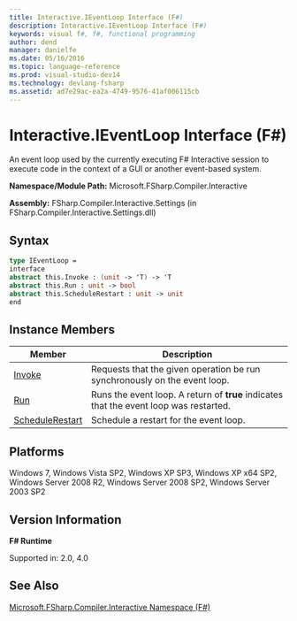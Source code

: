 ```yaml
---
title: Interactive.IEventLoop Interface (F#)
description: Interactive.IEventLoop Interface (F#)
keywords: visual f#, f#, functional programming
author: dend
manager: danielfe
ms.date: 05/16/2016
ms.topic: language-reference
ms.prod: visual-studio-dev14
ms.technology: devlang-fsharp
ms.assetid: ad7e29ac-ea2a-4749-9576-41af006115cb 
---
```


# Interactive.IEventLoop Interface (F#)

An event loop used by the currently executing F# Interactive session to execute code in the context of a GUI or another event-based system.

**Namespace/Module Path:** Microsoft.FSharp.Compiler.Interactive

**Assembly:** FSharp.Compiler.Interactive.Settings (in FSharp.Compiler.Interactive.Settings.dll)


## Syntax

```fsharp
type IEventLoop =
interface
abstract this.Invoke : (unit -> 'T) -> 'T
abstract this.Run : unit -> bool
abstract this.ScheduleRestart : unit -> unit
end
```

## Instance Members


|Member|Description|
|------|-----------|
|[Invoke](https://msdn.microsoft.com/library/f9002b6e-d525-4abc-ad4b-0ff0888c16d6)|Requests that the given operation be run synchronously on the event loop.|
|[Run](https://msdn.microsoft.com/library/24209128-a677-41e5-97e2-b8e95a0369d8)|Runs the event loop. A return of **true** indicates that the event loop was restarted.|
|[ScheduleRestart](https://msdn.microsoft.com/library/d9d408fe-47d5-45bf-807a-b5d856231e4b)|Schedule a restart for the event loop.|

## Platforms
Windows 7, Windows Vista SP2, Windows XP SP3, Windows XP x64 SP2, Windows Server 2008 R2, Windows Server 2008 SP2, Windows Server 2003 SP2


## Version Information
**F# Runtime**

Supported in: 2.0, 4.0

## See Also
[Microsoft.FSharp.Compiler.Interactive Namespace &#40;F&#35;&#41;](Microsoft.FSharp.Compiler.Interactive-Namespace-%5BFSharp%5D.md)